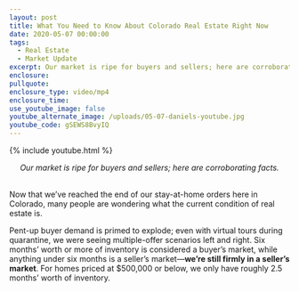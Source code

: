 ```yaml
---
layout: post
title: What You Need to Know About Colorado Real Estate Right Now
date: 2020-05-07 00:00:00
tags:
  - Real Estate
  - Market Update
excerpt: Our market is ripe for buyers and sellers; here are corroborating facts.
enclosure:
pullquote:
enclosure_type: video/mp4
enclosure_time:
use_youtube_image: false
youtube_alternate_image: /uploads/05-07-daniels-youtube.jpg
youtube_code: gSEWS8BvyIQ
---
```


{% include youtube.html %}

<center><em>Our market is ripe for buyers and sellers; here are corroborating facts.</em></center>

<br>Now that we’ve reached the end of our stay-at-home orders here in Colorado, many people are wondering what the current condition of real estate is.

Pent-up buyer demand is primed to explode; even with virtual tours during quarantine, we were seeing multiple-offer scenarios left and right. Six months’ worth or more of inventory is considered a buyer’s market, while anything under six months is a seller’s market—**we’re still firmly in a seller’s market**. For homes priced at $500,000 or below, we only have roughly 2.5 months’ worth of inventory.